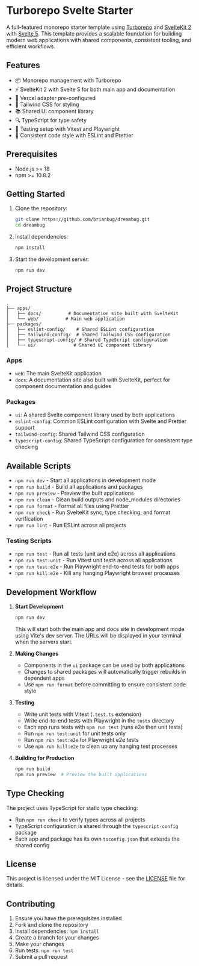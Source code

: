 # Turborepo Svelte Starter

A full-featured monorepo starter template using [Turborepo](https://turbo.build/) and [SvelteKit 2](https://kit.svelte.dev/) with [Svelte 5](https://svelte.dev/blog/svelte-5-preview). This template provides a scalable foundation for building modern web applications with shared components, consistent tooling, and efficient workflows.

## Features

- 📦 Monorepo management with Turborepo
- ⚡ SvelteKit 2 with Svelte 5 for both main app and documentation
- 🚀 Vercel adapter pre-configured
- 🎨 Tailwind CSS for styling
- 📚 Shared UI component library
- 🔍 TypeScript for type safety
- 🧪 Testing setup with Vitest and Playwright
- 📝 Consistent code style with ESLint and Prettier

## Prerequisites

- Node.js >= 18
- npm >= 10.8.2

## Getting Started

1. Clone the repository:
   ```sh
   git clone https://github.com/brianbug/dreambug.git
   cd dreambug
   ```

2. Install dependencies:
   ```sh
   npm install
   ```

3. Start the development server:
   ```sh
   npm run dev
   ```

## Project Structure

```
.
├── apps/
│   ├── docs/          # Documentation site built with SvelteKit
│   └── web/          # Main web application
├── packages/
│   ├── eslint-config/    # Shared ESLint configuration
│   ├── tailwind-config/  # Shared Tailwind CSS configuration
│   ├── typescript-config/ # Shared TypeScript configuration
│   └── ui/              # Shared UI component library
```

### Apps

- `web`: The main SvelteKit application
- `docs`: A documentation site also built with SvelteKit, perfect for component documentation and guides

### Packages

- `ui`: A shared Svelte component library used by both applications
- `eslint-config`: Common ESLint configuration with Svelte and Prettier support
- `tailwind-config`: Shared Tailwind CSS configuration
- `typescript-config`: Shared TypeScript configuration for consistent type checking

## Available Scripts

- `npm run dev` - Start all applications in development mode
- `npm run build` - Build all applications and packages
- `npm run preview` - Preview the built applications
- `npm run clean` - Clean build outputs and node_modules directories
- `npm run format` - Format all files using Prettier
- `npm run check` - Run SvelteKit sync, type checking, and format verification
- `npm run lint` - Run ESLint across all projects

### Testing Scripts

- `npm run test` - Run all tests (unit and e2e) across all applications
- `npm run test:unit` - Run Vitest unit tests across all applications
- `npm run test:e2e` - Run Playwright end-to-end tests for both apps
- `npm run kill:e2e` - Kill any hanging Playwright browser processes

## Development Workflow

1. **Start Development**
   ```sh
   npm run dev
   ```
   This will start both the main app and docs site in development mode using Vite's dev server. The URLs will be displayed in your terminal when the servers start.

2. **Making Changes**
   - Components in the `ui` package can be used by both applications
   - Changes to shared packages will automatically trigger rebuilds in dependent apps
   - Use `npm run format` before committing to ensure consistent code style

3. **Testing**
   - Write unit tests with Vitest (`.test.ts` extension)
   - Write end-to-end tests with Playwright in the `tests` directory
   - Each app runs tests with `npm run test` (runs e2e then unit tests)
   - Run `npm run test:unit` for unit tests only
   - Run `npm run test:e2e` for Playwright e2e tests
   - Use `npm run kill:e2e` to clean up any hanging test processes

4. **Building for Production**
   ```sh
   npm run build
   npm run preview  # Preview the built applications
   ```

## Type Checking

The project uses TypeScript for static type checking:

- Run `npm run check` to verify types across all projects
- TypeScript configuration is shared through the `typescript-config` package
- Each app and package has its own `tsconfig.json` that extends the shared config

## License

This project is licensed under the MIT License - see the [LICENSE](LICENSE) file for details.

## Contributing

1. Ensure you have the prerequisites installed
2. Fork and clone the repository
3. Install dependencies: `npm install`
4. Create a branch for your changes
5. Make your changes
6. Run tests: `npm run test`
7. Submit a pull request
